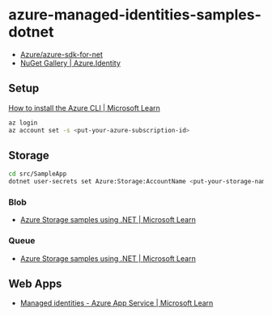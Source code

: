 # azure-managed-identities-samples-dotnet

- [Azure/azure-sdk-for-net](https://github.com/Azure/azure-sdk-for-net)
- [NuGet Gallery | Azure.Identity](https://www.nuget.org/packages/Azure.Identity)

## Setup

[How to install the Azure CLI | Microsoft Learn](https://learn.microsoft.com/en-us/cli/azure/install-azure-cli)

```sh
az login
az account set -s <put-your-azure-subscription-id>
```

## Storage

```sh
cd src/SampleApp
dotnet user-secrets set Azure:Storage:AccountName <put-your-storage-name>
```

### Blob
- [Azure Storage samples using .NET | Microsoft Learn](https://learn.microsoft.com/en-us/azure/storage/common/storage-samples-dotnet#blob-samples)

### Queue
- [Azure Storage samples using .NET | Microsoft Learn](https://learn.microsoft.com/en-us/azure/storage/common/storage-samples-dotnet#queue-samples)

## Web Apps
- [Managed identities - Azure App Service | Microsoft Learn](https://learn.microsoft.com/en-us/azure/app-service/overview-managed-identity?tabs=portal%2Chttp)
